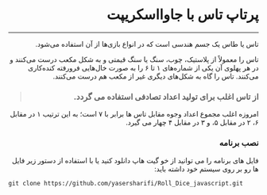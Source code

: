 <div dir="rtl">
<h1>پرتاپ تاس با جاوااسکریپت</h1>
<hr />
تاس یا طاس یک جسم هندسی است که در انواع بازی‌ها از آن استفاده می‌شود.

تاس را معمولاً از پلاستیک، چوب، سنگ یا سنگ قیمتی و به شکل مکعب درست می‌کنند و در هر پهلوی آن یکی از شماره‌های ۱ تا ۶ را به صورت خال‌هایی فرورفته کنده‌کاری می‌کنند. تاس را گاه به شکل‌های دیگری غیر از مکعب هم درست می‌کنند.

<blockquote>
<h3>از تاس اغلب برای تولید اعداد تصادفی استفاده می گردد.
</h3>
</blockquote>
امروزه اغلب مجموع اعداد وجوه مقابل تاس ها برابر با ۷ است؛ به این ترتیب ۱ در مقابل ۶، ۲ در مقابل ۵، و ۳ در مقابل ۴ چهار می گیرد.
<br>
<h3>نصب برنامه</h3>
<p>فایل های برنامه را می توانید از خو گیت هاپ دانلود کنید یا با استفاده از دستور زیر فایل ها رو بر روی سیستم خود داشته باید:</p>
</div>

```
git clone https://github.com/yasersharifi/Roll_Dice_javascript.git
```
